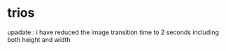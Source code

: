  # trios
upadate : i have reduced the image transition time to 2 seconds including both height and width

